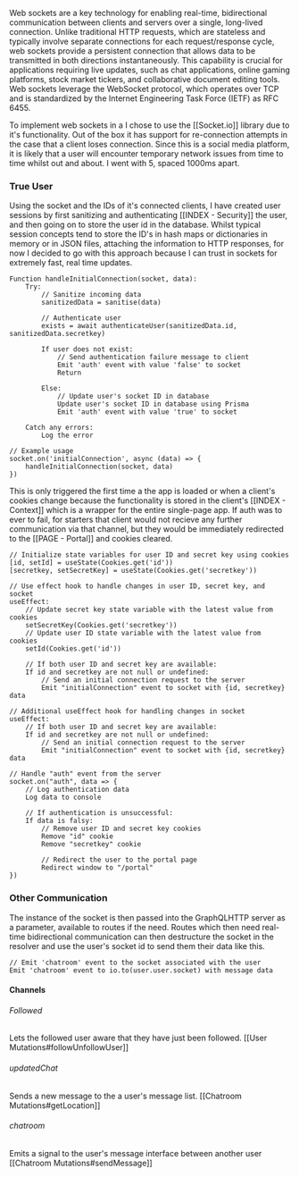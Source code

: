 
Web sockets are a key technology for enabling real-time, bidirectional communication between clients and servers over a single, long-lived connection. Unlike traditional HTTP requests, which are stateless and typically involve separate connections for each request/response cycle, web sockets provide a persistent connection that allows data to be transmitted in both directions instantaneously. This capability is crucial for applications requiring live updates, such as chat applications, online gaming platforms, stock market tickers, and collaborative document editing tools. Web sockets leverage the WebSocket protocol, which operates over TCP and is standardized by the Internet Engineering Task Force (IETF) as RFC 6455.

To implement web sockets in a I chose to use the [[Socket.io]] library due to it's functionality. Out of the box it has support for re-connection attempts in the case that a client loses connection. Since this is a social media platform, it is likely that a user will encounter temporary network issues from time to time whilst out and about. I went with 5, spaced 1000ms apart.


### True User

Using the socket and the IDs of it's connected clients, I have created user sessions by first sanitizing and authenticating [[INDEX - Security]] the user, and then going on to store the user id in the database. Whilst typical session concepts tend to store the ID's in hash maps or dictionaries in memory or in JSON files, attaching the information to HTTP responses, for now I decided to go with this approach because I can trust in sockets for extremely fast, real time updates.

```plaintext
Function handleInitialConnection(socket, data):
    Try:
        // Sanitize incoming data
        sanitizedData = sanitise(data)

        // Authenticate user
        exists = await authenticateUser(sanitizedData.id, sanitizedData.secretkey)

        If user does not exist:
            // Send authentication failure message to client
            Emit 'auth' event with value 'false' to socket
            Return

        Else:
            // Update user's socket ID in database
            Update user's socket ID in database using Prisma
            Emit 'auth' event with value 'true' to socket

    Catch any errors:
        Log the error

// Example usage
socket.on('initialConnection', async (data) => {
    handleInitialConnection(socket, data)
})
```

This is only triggered the first time a the app is loaded or when a client's cookies change because the functionality is stored in the client's [[INDEX - Context]] which is a wrapper for the entire single-page app. If auth was to ever to fail, for starters that client would not recieve any further communication via that channel, but they would be immediately redirected to the [[PAGE - Portal]] and cookies cleared.

```plaintext
// Initialize state variables for user ID and secret key using cookies
[id, setId] = useState(Cookies.get('id'))
[secretkey, setSecretKey] = useState(Cookies.get('secretkey'))

// Use effect hook to handle changes in user ID, secret key, and socket
useEffect:
    // Update secret key state variable with the latest value from cookies
    setSecretKey(Cookies.get('secretkey'))
    // Update user ID state variable with the latest value from cookies
    setId(Cookies.get('id'))

    // If both user ID and secret key are available:
    If id and secretkey are not null or undefined:
        // Send an initial connection request to the server
        Emit "initialConnection" event to socket with {id, secretkey} data

// Additional useEffect hook for handling changes in socket
useEffect:
    // If both user ID and secret key are available:
    If id and secretkey are not null or undefined:
        // Send an initial connection request to the server
        Emit "initialConnection" event to socket with {id, secretkey} data

// Handle "auth" event from the server
socket.on("auth", data => {
    // Log authentication data
    Log data to console

    // If authentication is unsuccessful:
    If data is falsy:
        // Remove user ID and secret key cookies
        Remove "id" cookie
        Remove "secretkey" cookie

        // Redirect the user to the portal page
        Redirect window to "/portal"
})
```


### Other Communication

The instance of the socket is then passed into the GraphQLHTTP server as a parameter, available to routes if the need. Routes which then need real-time bidirectional communication can then destructure the socket in the resolver and use the user's socket id to send them their data like this.

```plaintext
// Emit 'chatroom' event to the socket associated with the user
Emit 'chatroom' event to io.to(user.user.socket) with message data
```


#### Channels

###### Followed
Lets the followed user aware that they have just been followed. [[User Mutations#followUnfollowUser]] 

###### updatedChat
Sends a new message to the a user's message list. [[Chatroom Mutations#getLocation]]

###### chatroom
Emits a signal to the user's message interface between another user [[Chatroom Mutations#sendMessage]]
